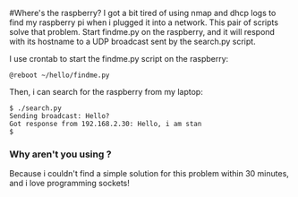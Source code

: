 #Where's the raspberry?
I got a bit tired of using nmap and dhcp logs to find my raspberry pi when i plugged it into a network. This pair of scripts solve that problem. Start findme.py on the raspberry, and it will respond with its hostname to a UDP broadcast sent by the search.py script.

I use crontab to start the findme.py script on the raspberry:

    @reboot ~/hello/findme.py
    
Then, i can search for the raspberry from my laptop:

    $ ./search.py
    Sending broadcast: Hello?
    Got response from 192.168.2.30: Hello, i am stan
    $
    
### Why aren't you using <some other technology>?
Because i couldn't find a simple solution for this problem within 30 minutes, and i love programming sockets!
